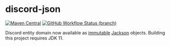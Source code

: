 # discord-json

[![Maven Central](https://img.shields.io/maven-central/v/com.discord4j/discord-json.svg?versionPrefix=1.6&style=flat-square)](https://search.maven.org/artifact/com.discord4j/discord-json)
[![GitHub Workflow Status (branch)](https://img.shields.io/github/actions/workflow/status/Discord4J/discord-json/gradle.yml?branch=1.6.x&logo=github&style=flat-square)](https://github.com/Discord4J/discord-json/actions)

Discord entity domain now available as [immutable](https://immutables.github.io/) [Jackson](https://github.com/FasterXML/jackson-databind) objects. Building this project requires JDK 11.
